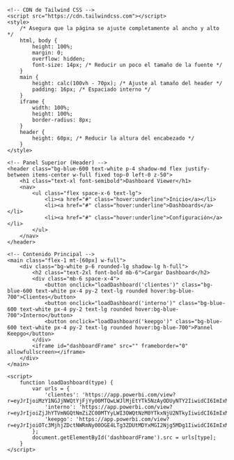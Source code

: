 <!DOCTYPE html>
<html lang="es">
<head>
    <meta charset="UTF-8">
    <meta name="viewport" content="width=device-width, initial-scale=1.0">
    <title>Dashboard Viewer</title>

    <!-- CDN de Tailwind CSS -->
    <script src="https://cdn.tailwindcss.com"></script>
    <style>
        /* Asegura que la página se ajuste completamente al ancho y alto */
        html, body {
            height: 100%;
            margin: 0;
            overflow: hidden;
            font-size: 14px; /* Reducir un poco el tamaño de la fuente */
        }
        main {
            height: calc(100vh - 70px); /* Ajuste al tamaño del header */
            padding: 16px; /* Espaciado interno */
        }
        iframe {
            width: 100%;
            height: 100%;
            border-radius: 8px;
        }
        header {
            height: 60px; /* Reducir la altura del encabezado */
        }
    </style>
</head>
<body class="bg-gray-100 flex flex-col">

    <!-- Panel Superior (Header) -->
    <header class="bg-blue-600 text-white p-4 shadow-md flex justify-between items-center w-full fixed top-0 left-0 z-50">
        <h1 class="text-xl font-semibold">Dashboard Viewer</h1>
        <nav>
            <ul class="flex space-x-6 text-lg">
                <li><a href="#" class="hover:underline">Inicio</a></li>
                <li><a href="#" class="hover:underline">Dashboards</a></li>
                <li><a href="#" class="hover:underline">Configuración</a></li>
            </ul>
        </nav>
    </header>

    <!-- Contenido Principal -->
    <main class="flex-1 mt-[60px] w-full">
        <div class="bg-white p-6 rounded-lg shadow-lg h-full">
            <h2 class="text-2xl font-bold mb-6">Cargar Dashboard</h2>
            <div class="mb-6 space-x-4">
                <button onclick="loadDashboard('clientes')" class="bg-blue-600 text-white px-4 py-2 text-lg rounded hover:bg-blue-700">Clientes</button>
                <button onclick="loadDashboard('interno')" class="bg-blue-600 text-white px-4 py-2 text-lg rounded hover:bg-blue-700">Interno</button>
                <button onclick="loadDashboard('keepgo')" class="bg-blue-600 text-white px-4 py-2 text-lg rounded hover:bg-blue-700">Pannel Keepgo</button>
            </div>
            <iframe id="dashboardFrame" src="" frameborder="0" allowfullscreen></iframe>
        </div>
    </main>

    <script>
        function loadDashboard(type) {
            var urls = {
                'clientes': 'https://app.powerbi.com/view?r=eyJrIjoiMzY1NGJjNWQtYjFjYy00MTQwLWJlMjEtYTk5NzAyODUyNTY2IiwidCI6ImIxM2NlNGM5LTJiZTYtNDg0NC04Y2Q5LTYwOTcyMGFmYWY5YiJ9',
                'interno': 'https://app.powerbi.com/view?r=eyJrIjoiZjJhYTVmNGQtNmZiZC00MTYyLWI3OWQtNzM0YTkxNjU2NTkyIiwidCI6ImIxM2NlNGM5LTJiZTYtNDg0NC04Y2Q5LTYwOTcyMGFmYWY5YiJ9',
                'keepgo': 'https://app.powerbi.com/view?r=eyJrIjoiOTc3MjhjZDctNWRmNy00OGE4LTg3ZDUtMDYxMGI2Njg5MDg1IiwidCI6ImIxM2NlNGM5LTJiZTYtNDg0NC04Y2Q5LTYwOTcyMGFmYWY5YiJ9'
            };
            document.getElementById('dashboardFrame').src = urls[type];
        }
    </script>

</body>
</html>

